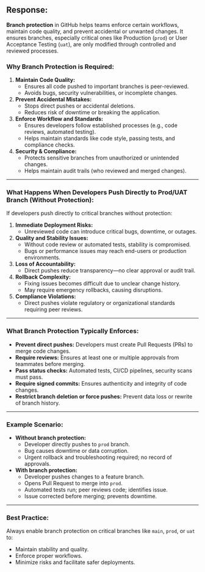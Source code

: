 ## Response:
**Branch protection** in GitHub helps teams enforce certain workflows, maintain code quality, and prevent accidental or unwanted changes. It ensures branches, especially critical ones like Production (`prod`) or User Acceptance Testing (`uat`), are only modified through controlled and reviewed processes.

### Why Branch Protection is Required:

1.  **Maintain Code Quality:**
    *   Ensures all code pushed to important branches is peer-reviewed.
    *   Avoids bugs, security vulnerabilities, or incomplete changes.
2.  **Prevent Accidental Mistakes:**
    *   Stops direct pushes or accidental deletions.
    *   Reduces risk of downtime or breaking the application.
3.  **Enforce Workflow and Standards:**
    *   Ensures developers follow established processes (e.g., code reviews, automated testing).
    *   Helps maintain standards like code style, passing tests, and compliance checks.
4.  **Security & Compliance:**
    *   Protects sensitive branches from unauthorized or unintended changes.
    *   Helps maintain audit trails (who reviewed and merged changes).

* * *

### What Happens When Developers Push Directly to Prod/UAT Branch (Without Protection):

If developers push directly to critical branches without protection:

1.  **Immediate Deployment Risks:**
    *   Unreviewed code can introduce critical bugs, downtime, or outages.
2.  **Quality and Stability Issues:**
    *   Without code review or automated tests, stability is compromised.
    *   Bugs or performance issues may reach end-users or production environments.
3.  **Loss of Accountability:**
    *   Direct pushes reduce transparency—no clear approval or audit trail.
4.  **Rollback Complexity:**
    *   Fixing issues becomes difficult due to unclear change history.
    *   May require emergency rollbacks, causing disruptions.
5.  **Compliance Violations:**
    *   Direct pushes violate regulatory or organizational standards requiring peer reviews.

* * *

### What Branch Protection Typically Enforces:

*   **Prevent direct pushes:** Developers must create Pull Requests (PRs) to merge code changes.
*   **Require reviews:** Ensures at least one or multiple approvals from teammates before merging.
*   **Pass status checks:** Automated tests, CI/CD pipelines, security scans must pass.
*   **Require signed commits:** Ensures authenticity and integrity of code changes.
*   **Restrict branch deletion or force pushes:** Prevent data loss or rewrite of branch history.

* * *

### Example Scenario:

*   **Without branch protection:**
    *   Developer directly pushes to `prod` branch.
    *   Bug causes downtime or data corruption.
    *   Urgent rollback and troubleshooting required; no record of approvals.
*   **With branch protection:**
    *   Developer pushes changes to a feature branch.
    *   Opens Pull Request to merge into `prod`.
    *   Automated tests run; peer reviews code; identifies issue.
    *   Issue corrected before merging; prevents downtime.

* * *

### Best Practice:

Always enable branch protection on critical branches like `main`, `prod`, or `uat` to:

*   Maintain stability and quality.
*   Enforce proper workflows.
*   Minimize risks and facilitate safer deployments.
